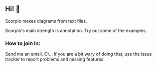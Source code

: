 ## Hi! 👋

Scorpio makes diagrams from text files.

Scorpio's main strength is annotation.  Try out some of the examples.

### How to join in:

Send me an email.  Or... if you are a bit wary of doing that, use the issue tracker to report problems and missing features.

<!--

**Here are some ideas to get you started:**

🙋‍♀️ A short introduction - what is your organization all about?
🌈 Contribution guidelines - how can the community get involved?
👩‍💻 Useful resources - where can the community find your docs? Is there anything else the community should know?
🍿 Fun facts - what does your team eat for breakfast?
🧙 Remember, you can do mighty things with the power of [Markdown](https://docs.github.com/github/writing-on-github/getting-started-with-writing-and-formatting-on-github/basic-writing-and-formatting-syntax)
-->
